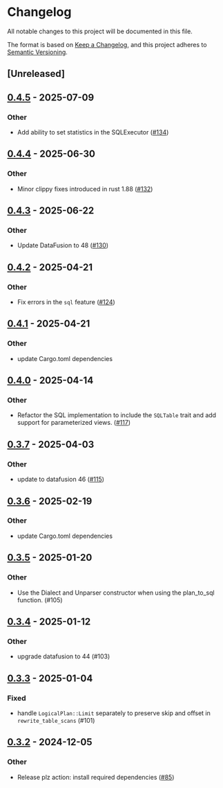 # Changelog

All notable changes to this project will be documented in this file.

The format is based on [Keep a Changelog](https://keepachangelog.com/en/1.0.0/),
and this project adheres to [Semantic Versioning](https://semver.org/spec/v2.0.0.html).

## [Unreleased]

## [0.4.5](https://github.com/datafusion-contrib/datafusion-federation/compare/v0.4.4...v0.4.5) - 2025-07-09

### Other

- Add ability to set statistics in the SQLExecutor ([#134](https://github.com/datafusion-contrib/datafusion-federation/pull/134))

## [0.4.4](https://github.com/datafusion-contrib/datafusion-federation/compare/v0.4.3...v0.4.4) - 2025-06-30

### Other

- Minor clippy fixes introduced in rust 1.88 ([#132](https://github.com/datafusion-contrib/datafusion-federation/pull/132))

## [0.4.3](https://github.com/datafusion-contrib/datafusion-federation/compare/v0.4.2...v0.4.3) - 2025-06-22

### Other

- Update DataFusion to 48 ([#130](https://github.com/datafusion-contrib/datafusion-federation/pull/130))

## [0.4.2](https://github.com/datafusion-contrib/datafusion-federation/compare/v0.4.1...v0.4.2) - 2025-04-21

### Other

- Fix errors in the `sql` feature ([#124](https://github.com/datafusion-contrib/datafusion-federation/pull/124))

## [0.4.1](https://github.com/datafusion-contrib/datafusion-federation/compare/v0.4.0...v0.4.1) - 2025-04-21

### Other

- update Cargo.toml dependencies

## [0.4.0](https://github.com/datafusion-contrib/datafusion-federation/compare/v0.3.7...v0.4.0) - 2025-04-14

### Other

- Refactor the SQL implementation to include the `SQLTable` trait and add support for parameterized views. ([#117](https://github.com/datafusion-contrib/datafusion-federation/pull/117))

## [0.3.7](https://github.com/datafusion-contrib/datafusion-federation/compare/v0.3.6...v0.3.7) - 2025-04-03

### Other

- update to datafusion 46 ([#115](https://github.com/datafusion-contrib/datafusion-federation/pull/115))

## [0.3.6](https://github.com/datafusion-contrib/datafusion-federation/compare/v0.3.5...v0.3.6) - 2025-02-19

### Other

- update Cargo.toml dependencies

## [0.3.5](https://github.com/datafusion-contrib/datafusion-federation/compare/datafusion-federation-v0.3.4...datafusion-federation-v0.3.5) - 2025-01-20

### Other

- Use the Dialect and Unparser constructor when using the plan_to_sql function. (#105)

## [0.3.4](https://github.com/datafusion-contrib/datafusion-federation/compare/datafusion-federation-v0.3.3...datafusion-federation-v0.3.4) - 2025-01-12

### Other

- upgrade datafusion to 44 (#103)

## [0.3.3](https://github.com/datafusion-contrib/datafusion-federation/compare/datafusion-federation-v0.3.2...datafusion-federation-v0.3.3) - 2025-01-04

### Fixed

- handle `LogicalPlan::Limit` separately to preserve skip and offset in `rewrite_table_scans` (#101)

## [0.3.2](https://github.com/datafusion-contrib/datafusion-federation/compare/datafusion-federation-v0.3.1...datafusion-federation-v0.3.2) - 2024-12-05

### Other

- Release plz action: install required dependencies ([#85](https://github.com/datafusion-contrib/datafusion-federation/pull/85))
